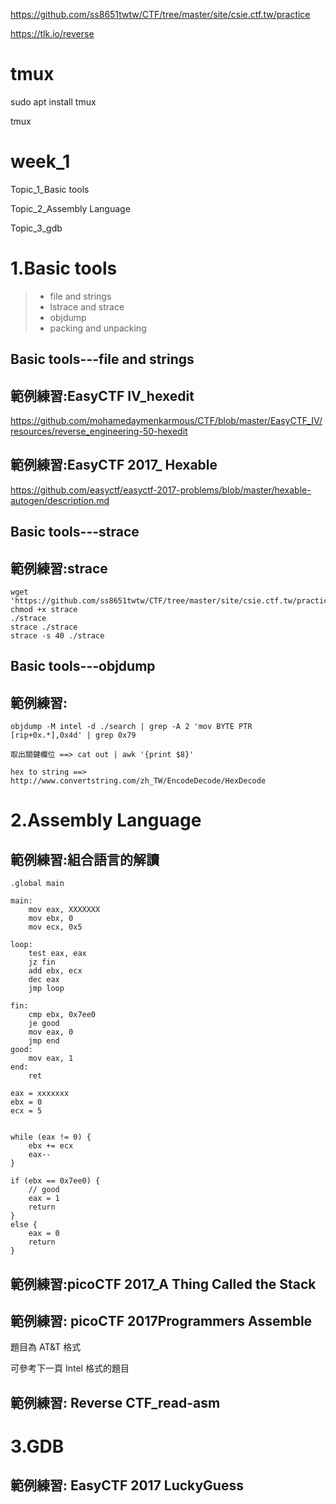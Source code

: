 https://github.com/ss8651twtw/CTF/tree/master/site/csie.ctf.tw/practice


https://tlk.io/reverse


# tmux

sudo apt install tmux

tmux

# week_1

Topic_1_Basic tools

Topic_2_Assembly Language

Topic_3_gdb


# 1.Basic tools

>* file and strings
>* lstrace and strace
>* objdump
>* packing and unpacking


## Basic tools---file and strings


## 範例練習:EasyCTF IV_hexedit

https://github.com/mohamedaymenkarmous/CTF/blob/master/EasyCTF_IV/resources/reverse_engineering-50-hexedit

## 範例練習:EasyCTF 2017_ Hexable

https://github.com/easyctf/easyctf-2017-problems/blob/master/hexable-autogen/description.md

## Basic tools---strace

## 範例練習:strace

```
wget 'https://github.com/ss8651twtw/CTF/tree/master/site/csie.ctf.tw/practice/strace'
chmod +x strace
./strace
strace ./strace
strace -s 40 ./strace
```
## Basic tools---objdump

## 範例練習:
```
objdump -M intel -d ./search | grep -A 2 'mov BYTE PTR [rip+0x.*],0x4d' | grep 0x79

取出關鍵欄位 ==> cat out | awk '{print $8}'

hex to string ==> http://www.convertstring.com/zh_TW/EncodeDecode/HexDecode
```
# 2.Assembly Language

## 範例練習:組合語言的解讀

```
.global main

main:
    mov eax, XXXXXXX
    mov ebx, 0
    mov ecx, 0x5
    
loop:
    test eax, eax
    jz fin
    add ebx, ecx
    dec eax
    jmp loop
    
fin:
    cmp ebx, 0x7ee0
    je good
    mov eax, 0
    jmp end
good:
    mov eax, 1
end:
    ret
```

```
eax = xxxxxxx
ebx = 0
ecx = 5


while (eax != 0) {
	ebx += ecx
	eax--
}

if (ebx == 0x7ee0) {
	// good
	eax = 1
	return
}
else {
	eax = 0
	return
}

```
## 範例練習:picoCTF 2017_A Thing Called the Stack

## 範例練習: picoCTF 2017Programmers Assemble
題目為 AT&T 格式

可參考下一頁 Intel 格式的題目

## 範例練習: Reverse CTF_read-asm

# 3.GDB 

## 範例練習: EasyCTF 2017 LuckyGuess
